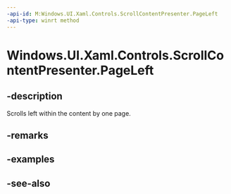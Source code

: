 ```yaml
---
-api-id: M:Windows.UI.Xaml.Controls.ScrollContentPresenter.PageLeft
-api-type: winrt method
---
```


<!-- Method syntax
public void PageLeft()
-->

# Windows.UI.Xaml.Controls.ScrollContentPresenter.PageLeft

## -description
Scrolls left within the content by one page.



## -remarks

## -examples

## -see-also
